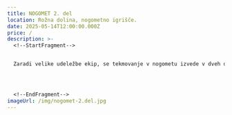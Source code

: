 ```yaml
---
title: NOGOMET 2. del
location: Rožna dolina, nogometno igrišče.
date: 2025-05-14T12:00:00.000Z
price: /
description: >-
  <!--StartFragment-->


  Zaradi velike udeležbe ekip, se tekmovanje v nogometu izvede v dveh dneh, pri čemer prvi dan skozi skupinski del dobimo najboljše ekipe, ki se nato v drugem dnevu pomerijo v sistemu na izpadanje. 




  <!--EndFragment-->
imageUrl: /img/nogomet-2.del.jpg
---
```

